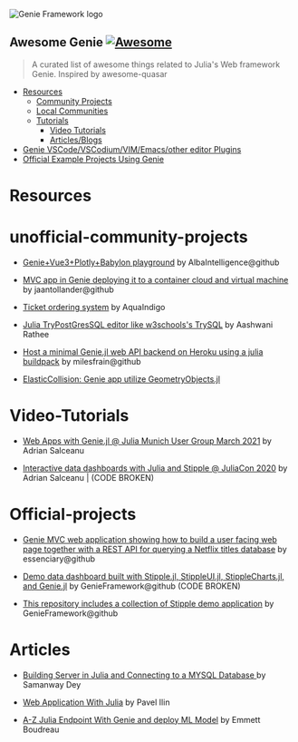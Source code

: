 ![Genie Framework logo](https://raw.githubusercontent.com/GenieFramework/Genie.jl/master/docs/content/img/genie_logo.png)

## Awesome Genie [![Awesome](https://cdn.rawgit.com/sindresorhus/awesome/d7305f38d29fed78fa85652e3a63e154dd8e8829/media/badge.svg)](https://github.com/sindresorhus/awesome)

> A curated list of awesome things related to Julia's Web framework Genie. Inspired by awesome-quasar

- [Resources](#resources)
    - [Community Projects](#unofficial-community-projects)
    - [Local Communities](#local-communities)
    - [Tutorials](#tutorials)
      - [Video Tutorials](#video-tutorials)
      - [Articles/Blogs](#articles)
- [Genie VSCode/VSCodium/VIM/Emacs/other editor Plugins](#community-tools)
- [Official Example Projects Using Genie](#official-projects)

# Resources

# unofficial-community-projects

* [Genie+Vue3+Plotly+Babylon playground](https://github.com/AlbaIntelligence/Genie_Vue3_Plotly_Babylon_playground__Genie_side) by AlbaIntelligence@github

* [MVC app in Genie deploying it to a container cloud and virtual machine](https://github.com/jaantollander/GenieWebApp.jl) by jaantollander@github

* [Ticket ordering system](https://github.com/AquaIndigo/DBTicket) by AquaIndigo

* [Julia TryPostGresSQL editor like w3schools's TrySQL](https://github.com/ashwani-rathee/GeniePostgresExample) by Aashwani Rathee

* [Host a minimal Genie.jl web API backend on Heroku using a julia buildpack](https://github.com/milesfrain/GenieOnHeroku) by milesfrain@github

* [ElasticCollision: Genie app utilize GeometryObjects.jl](https://github.com/AtelierArith/ElasticCollision.jl)

# Video-Tutorials

* [Web Apps with Genie.jl @ Julia Munich User Group March 2021](https://youtu.be/0DizdxCSNms) by Adrian Salceanu

* [Interactive data dashboards with Julia and Stipple @ JuliaCon 2020](https://youtu.be/8sciqIMXBng) by Adrian Salceanu | (CODE BROKEN)


# Official-projects

* [Genie MVC web application showing how to build a user facing web page together with a REST API for querying a Netflix titles database](https://github.com/essenciary/genie-watch-tonight) by essenciary@github

* [Demo data dashboard built with Stipple.jl, StippleUI.jl, StippleCharts.jl, and Genie.jl](https://github.com/GenieFramework/Stipple-Demo-GermanCredits) by GenieFramework@github (CODE BROKEN)

* [This repository includes a collection of Stipple demo application](https://github.com/GenieFramework/StippleDemos) by GenieFramework@github 

# Articles

* [Building Server in Julia and Connecting to a MYSQL Database
](https://dzone.com/articles/building-server-in-julia-and-connecting-to-a-datab) by Samanway Dey

* [Web Application With Julia](https://medium.com/geekculture/web-application-with-julia-119be4347de0) by Pavel Ilin

* [A-Z Julia Endpoint With Genie and deploy ML Model](https://towardsdatascience.com/a-z-julia-endpoint-with-genie-a2e0c2f1c884) by 
Emmett Boudreau
